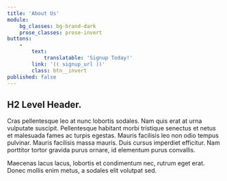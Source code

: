 ```yaml
---
title: 'About Us'
module:
    bg_classes: bg-brand-dark
    prose_classes: prose-invert
buttons:
    -
        text: 
            translatable: 'Signup Today!'
        link: '(( signup_url ))'
        class: btn__invert
published: false
---
```


## H2 Level Header.

Cras pellentesque leo at nunc lobortis sodales. Nam quis erat at urna vulputate suscipit. Pellentesque habitant morbi tristique senectus et netus et malesuada fames ac turpis egestas. Mauris facilisis leo non odio tempus pulvinar. Mauris facilisis massa mauris. Duis cursus imperdiet efficitur. Nam porttitor tortor gravida purus ornare, id elementum purus convallis. 

Maecenas lacus lacus, lobortis et condimentum nec, rutrum eget erat. Donec mollis enim metus, a sodales elit volutpat sed.